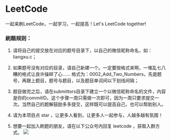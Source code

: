 # LeetCode
一起来刷LeetCode，一起学习，一起提高！Let's LeetCode together!

### 刷题规则：
1. 请将自己的提交放在对应的题号目录下，以自己的微信昵称命名，如：liangxu.c；

2. 如果题号没有对应的目录，请自己新建一个。一定要按格式来啊，一堆乱七八糟的格式让良许操碎了心……
格式为：0002_Add_Two_Numbers，先是题号，再跟上题目，题号与题目，以及题目单词间以下划线间隔；

3. 题目做完之后，请在submittors目录下建立一个以微信昵称命名的文件，内容是你的commitID。这个步骤一周只需做一次即可，因为一周只要求提交一次。当然自己的题解鼓励多多提交，这样既可以提高自己，也可以帮助别人。

4. 请为本项目点 star ，让更多人看到，让更多人一起参与，人越多越有氛围！

5. 想要一起加入刷题的朋友，请在以下公众号内回复 leetcode ，获取入群方式。
![](https://i.loli.net/2019/02/24/5c720ddaa110b.jpg)
